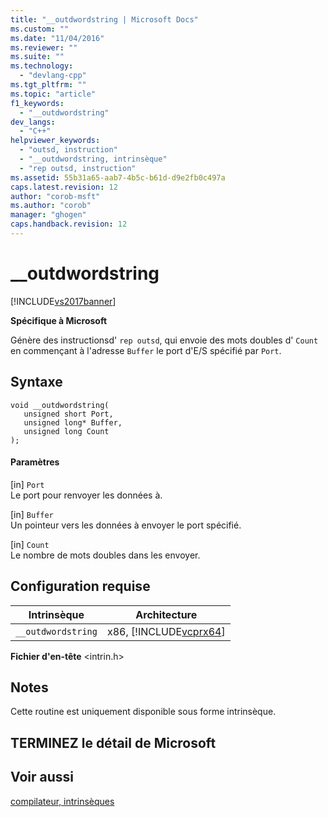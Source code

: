 ```yaml
---
title: "__outdwordstring | Microsoft Docs"
ms.custom: ""
ms.date: "11/04/2016"
ms.reviewer: ""
ms.suite: ""
ms.technology: 
  - "devlang-cpp"
ms.tgt_pltfrm: ""
ms.topic: "article"
f1_keywords: 
  - "__outdwordstring"
dev_langs: 
  - "C++"
helpviewer_keywords: 
  - "outsd, instruction"
  - "__outdwordstring, intrinsèque"
  - "rep outsd, instruction"
ms.assetid: 55b31a65-aab7-4b5c-b61d-d9e2fb0c497a
caps.latest.revision: 12
author: "corob-msft"
ms.author: "corob"
manager: "ghogen"
caps.handback.revision: 12
---
```

# __outdwordstring
[!INCLUDE[vs2017banner](../assembler/inline/includes/vs2017banner.md)]

**Spécifique à Microsoft**  
  
 Génère des instructionsd' `rep outsd`, qui envoie des mots doubles d' `Count` en commençant à l'adresse `Buffer` le port d'E\/S spécifié par `Port`.  
  
## Syntaxe  
  
```  
void __outdwordstring(   
   unsigned short Port,   
   unsigned long* Buffer,   
   unsigned long Count   
);  
```  
  
#### Paramètres  
 \[in\] `Port`  
 Le port pour renvoyer les données à.  
  
 \[in\] `Buffer`  
 Un pointeur vers les données à envoyer le port spécifié.  
  
 \[in\] `Count`  
 Le nombre de mots doubles dans les envoyer.  
  
## Configuration requise  
  
|Intrinsèque|Architecture|  
|-----------------|------------------|  
|`__outdwordstring`|x86, [!INCLUDE[vcprx64](../assembler/inline/includes/vcprx64_md.md)]|  
  
 **Fichier d'en\-tête** \<intrin.h\>  
  
## Notes  
 Cette routine est uniquement disponible sous forme intrinsèque.  
  
## TERMINEZ le détail de Microsoft  
  
## Voir aussi  
 [compilateur, intrinsèques](../intrinsics/compiler-intrinsics.md)